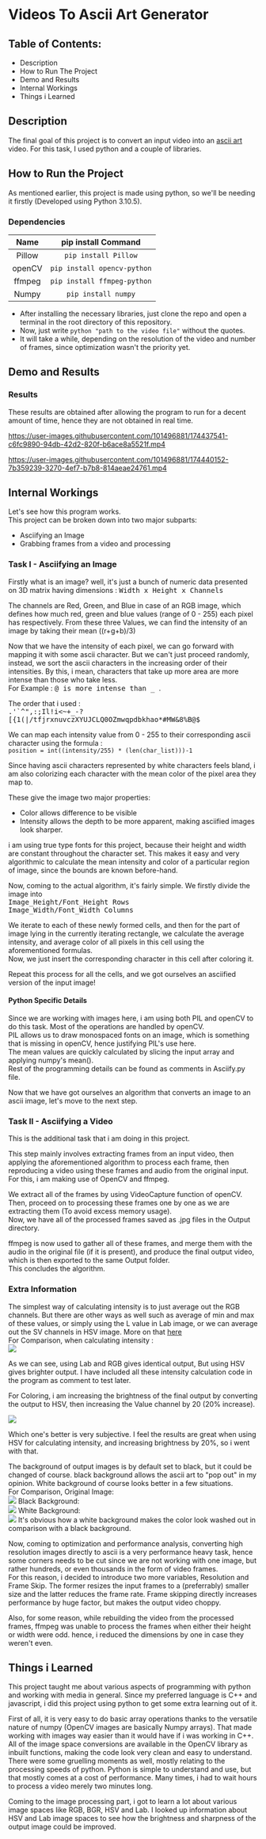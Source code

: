 # Videos To Ascii Art Generator

## Table of Contents: 
* Description
* How to Run The Project
* Demo and Results
* Internal Workings
* Things i Learned

## Description
The final goal of this project is to convert an input video into an <a href = https://en.wikipedia.org/wiki/ASCII_art> ascii art </a> video. For this task, I used python and a couple of libraries.

## How to Run the Project
As mentioned earlier, this project is made using python, so we'll be needing it firstly (Developed using Python 3.10.5).
### Dependencies
|  Name  |     pip install Command     |
|:------:|:---------------------------:|
| Pillow |     `pip install Pillow`    |
| openCV | `pip install opencv-python` |
| ffmpeg | `pip install ffmpeg-python` |
|  Numpy |     `pip install numpy`     |

* After installing the necessary libraries, just clone the repo and open a terminal in the root directory of this repository.
* Now, just write `python "path to the video file"` without the quotes.
* It will take a while, depending on the resolution of the video and number of frames, since optimization wasn't the priority yet.

## Demo and Results
### Results
These results are obtained after allowing the program to run for a decent amount of time, hence they are not obtained in real time.


https://user-images.githubusercontent.com/101496881/174437541-c6fc9890-94db-42d2-820f-b6ace8a5521f.mp4



https://user-images.githubusercontent.com/101496881/174440152-7b359239-3270-4ef7-b7b8-814aeae24761.mp4




## Internal Workings
Let's see how this program works.\
This project can be broken down into two major subparts:
* Asciifying an Image
* Grabbing frames from a video and processing

### Task I - Asciifying an Image
Firstly what is an image? well, it's just a bunch of numeric data presented on 3D matrix having dimensions : <tt>Width x Height x Channels</tt>

The channels are Red, Green, and Blue in case of an RGB image, which defines how much red, green and blue values (range of 0 - 255) each pixel has respectively.
From these three Values, we can find the intensity of an image by taking their mean ((r+g+b)/3)

Now that we have the intensity of each pixel, we can go forward with mapping it with some ascii character. But we can't just proceed randomly, instead, we sort the ascii characters in the increasing order of their intensities. By this, i mean, characters that take up more area are more intense than those who take less.\
For Example : <tt> @ is more intense than _ </tt>.

The order that i used :\
<tt>.'\`^",:;Il!i<~+_-?[{1(|/tfjrxnuvczXYUJCLQ0OZmwqpdbkhao*#MW&8%B@$</tt>

We can map each intensity value from 0 - 255 to their corresponding ascii character using the formula : \
`position = int((intensity/255) * (len(char_list)))-1`

Since having ascii characters represented by white characters feels bland, i am also colorizing each character with the mean color of the pixel area they map to.

These give the image two major properties:
* Color allows difference to be visible
* Intensity allows the depth to be more apparent, making asciified images look sharper.

i am using true type fonts for this project, because their height and width are constant throughout the character set. This makes it easy and very algorithmic to calculate the mean intensity and color of a particular region of image, since the bounds are known before-hand.

Now, coming to the actual algorithm, it's fairly simple. We firstly divide the image into \
<tt>Image_Height/Font_Height Rows</tt>\
<tt>Image_Width/Font_Width Columns</tt>

We iterate to each of these newly formed cells, and then for the part of image lying in the currently iterating rectangle, we calculate the average intensity, and average color of all pixels in this cell using the aforementioned formulas.\
Now, we just insert the corresponding character in this cell after coloring it.

Repeat this process for all the cells, and we got ourselves an asciified version of the input image!

#### Python Specific Details
Since we are working with images here, i am using both PIL and openCV to do this task. Most of the operations are handled by openCV.\
PIL allows us to draw monospaced fonts on an image, which is something that is missing in openCV, hence justifying PIL's use here.\
The mean values are quickly calculated by slicing the input array and applying numpy's mean().\
Rest of the programming details can be found as comments in Asciify.py file.

Now that we have got ourselves an algorithm that converts an image to an ascii image, let's move to the next step.

### Task II - Asciifying a Video
This is the additional task that i am doing in this project.

This step mainly involves extracting frames from an input video, then applying the aforementioned algorithm to process each frame, then reproducing a video using these frames and audio from the original input.\
For this, i am making use of OpenCV and ffmpeg.

We extract all of the frames by using VideoCapture function of openCV. Then, proceed on to processing these frames one by one as we are extracting them (To avoid excess memory usage).\
Now, we have all of the processed frames saved as .jpg files in the Output directory.

ffmpeg is now used to gather all of these frames, and merge them with the audio in the original file (if it is present), and produce the final output video, which is then exported to the same Output folder.\
This concludes the algorithm.

### Extra Information
The simplest way of calculating intensity is to just average out the RGB channels. But there are other ways as well such as average of min and max of these values, or simply using the L value in Lab image, or we can average out the SV channels in HSV image. More on that <a href=https://en.wikipedia.org/wiki/HSL_and_HSV#Lightness>here</a>\
For Comparison, when calculating intensity :\
![](Results/Intensity_comparison.png)

As we can see, using Lab and RGB gives identical output, But using HSV gives brighter output. I have included all these intensity calculation code in the program as comment to test later.

For Coloring, i am increasing the brightness of the final output by converting the output to HSV, then increasing the Value channel by 20 (20% increase).

![](Results/Brightness_Comparison.png)

Which one's better is very subjective. I feel the results are great when using HSV for calculating intensity, and increasing brightness by 20%, so i went with that.

The background of output images is by default set to black, but it could be changed of course. black background allows the ascii art to "pop out" in my opinion. White background of course looks better in a few situations.\
For Comparison, Original Image:\
![](data/Images/Umineko_Ricordando_il_Passato.jpg)
Black Background:\
![](Results/Umineko_black.png)
White Background:\
![](Results/Umineko_white.png)
It's obvious how a white background makes the color look washed out in comparison with a black background.

Now, coming to optimization and performance analysis, converting high resolution images directly to ascii is a very performance heavy task, hence some corners needs to be cut since we are not working with one image, but rather hundreds, or even thousands in the form of video frames.\
For this reason, i decided to introduce two more variables, Resolution and Frame Skip. The former resizes the input frames to a (preferrably) smaller size and the latter reduces the frame rate. Frame skipping directly increases performance by huge factor, but makes the output video choppy.

Also, for some reason, while rebuilding the video from the processed frames, ffmpeg was unable to process the frames when either their height or width were odd. hence, i reduced the dimensions by one in case they weren't even.

## Things i Learned
This project taught me about various aspects of programming with python and working with media in general. Since my preferred language is C++ and javascript, i did this project using python to get some extra learning out of it.

First of all, it is very easy to do basic array operations thanks to the versatile nature of numpy (OpenCV images are basically Numpy arrays). That made working with images way easier than it would have if i was working in C++. All of the image space conversions are available in the OpenCV library as inbuilt functions, making the code look very clean and easy to understand.\
There were some gruelling moments as well, mostly relating to the processing speeds of python. Python is simple to understand and use, but that mostly comes at a cost of performance. Many times, i had to wait hours to process a video merely two minutes long. 

Coming to the image processing part, i got to learn a lot about various image spaces like RGB, BGR, HSV and Lab. I looked up information about HSV and Lab image spaces to see how the brightness and sharpness of the output image could be improved.
